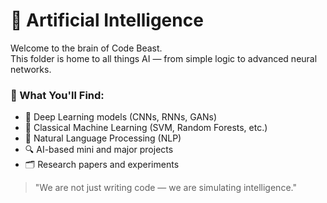 # 🤖 Artificial Intelligence

Welcome to the brain of Code Beast.  
This folder is home to all things AI — from simple logic to advanced neural networks.

### 📂 What You'll Find:
- 🤯 Deep Learning models (CNNs, RNNs, GANs)
- 🤖 Classical Machine Learning (SVM, Random Forests, etc.)
- 🧠 Natural Language Processing (NLP)
- 🔍 AI-based mini and major projects
- 🗂️ Research papers and experiments

> "We are not just writing code — we are simulating intelligence."

